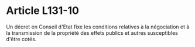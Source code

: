 # Article L131-10

Un décret en Conseil d'Etat fixe les conditions relatives à la négociation et à la transmission de la propriété des effets publics et autres susceptibles d'être cotés.